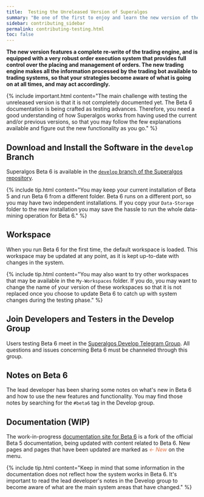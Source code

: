 ```yaml
---
title:  Testing the Unreleased Version of Superalgos
summary: "Be one of the first to enjoy and learn the new version of the system, while you contribute to finding the remaining bugs."
sidebar: contributing_sidebar
permalink: contributing-testing.html
toc: false
---
```


**The new version features a complete re-write of the trading engine, and is equipped with a very robust order execution system that provides full control over the placing and management of orders. The new trading engine makes all the information processed by the trading bot available to trading systems, so that your strategies become aware of what is going on at all times, and may act accordingly.**

{% include important.html content="The main challenge with testing the unreleased version is that it is not completely documented yet. The Beta 6 documentation is being crafted as testing advances. Therefore, you need a good understanding of how Superalgos works from having used the current and/or previous versions, so that you may follow the few explanations available and figure out the new functionality as you go." %}

## Download and Install the Software in the ```develop``` Branch

Superalgos Beta 6 is available in the <a href='https://github.com/Superalgos/Superalgos/tree/develop' rel='noopener' target='_blank'>```develop``` branch of the Superalgos repository</a>.

{% include tip.html content="You may keep your current installation of Beta 5 and run Beta 6 from a different folder. Beta 6 runs on a different port, so you may have two independent installations. If you copy your ```Data-Storage``` folder to the new installation you may save the hassle to run the whole data-mining operation for Beta 6." %}

## Workspace

When you run Beta 6 for the first time, the default workspace is loaded. This workspace may be updated at any point, as it is kept up-to-date with changes in the system.

{% include tip.html content="You may also want to try other workspaces that may be available in the ```My-Workspaces``` folder. If you do, you may want to change the name of your version of these workspaces so that it is not replaced once you choose to update Beta 6 to catch up with system changes during the testing phase." %}

## Join Developers and Testers in the Develop Group

Users testing Beta 6 meet in the <a href='https://t.me/superalgosdevelop' rel='nofollow' rel='noopener' target='_blank'>Superalgos Develop Telegram Group</a>. All questions and issues concerning Beta 6 must be channeled through this group.

## Notes on Beta 6

The lead developer has been sharing some notes on what's new in Beta 6 and how to use the new features and functionality. You may find those notes by searching for the ```#beta6``` tag in the Develop group.

## Documentation (WIP)

The work-in-progress <a href='https://julian-molina.github.io/Documentation/suite-hierarchy-trading-engine.html' rel='nofollow' rel='noopener' target='_blank'>documentation site for Beta 6</a> is a fork of the official Beta 5 documentation, being updated with content related to Beta 6. New pages and pages that have been updated are marked as <span style="color: #fd6a33;">*&#8592; New*</span> on the menu.

{% include tip.html content="Keep in mind that some information in the documentation does not reflect how the system works in Beta 6. It's important to read the lead developer's notes in the Develop group to become aware of what are the main system areas that have changed." %}